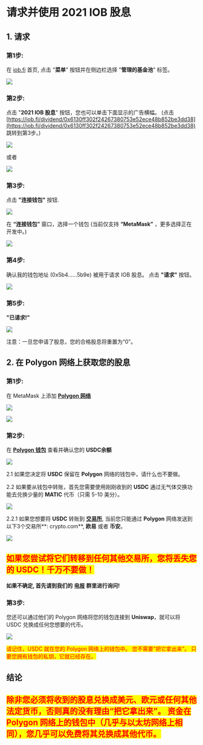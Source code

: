 # 请求并使用 2021 IOB 股息

## 1. 请求

### 第1步:&#x20;

在 [iob.fi](https://iob.fi/) 首页, 点击 "**菜单**" 按钮并在侧边栏选择 "**管理的基金池**" 标签。

![](<../.gitbook/assets/image (3).png>)

### 第2步:&#x20;

点击 "**2021 IOB 股息**" 按钮，您也可以单击下面显示的广告横幅。 (点击 [https://iob.fi/dividend/0x6130ff302f24267380753e52ece48b852be3dd38](https://iob.fi/dividend/0x6130ff302f24267380753e52ece48b852be3dd38) 跳转到第3步。)

![](<../.gitbook/assets/截屏2022-01-19 下午3.21.52.png>)

或者

![](<../.gitbook/assets/WechatIMG3 (1).png>)

### 第3步:&#x20;

点击 **"连接钱包"** 按钮.

![](../.gitbook/assets/WX20220105-150257@2x.png)

在 **“连接钱包”** 窗口，选择一个钱包 (当前仅支持 **“MetaMask”** ，更多选择正在开发中。)

![](../.gitbook/assets/%E5%9B%BE%E7%89%87.png)

### 第4步: &#x20;

确认我的钱包地址 (0x5b4......5b9e) 被用于请求 IOB 股息。 点击 **"请求"** 按钮。

![](../.gitbook/assets/WX20220105-154325@2x.png)

### 第5步: &#x20;

**"已请求!"**&#x20;

![](<../.gitbook/assets/1641367146742 (1).jpg>)

注意：一旦您申请了股息，您的合格股息将重置为“0”。

## **2.** 在 Polygon 网络上获取您的股息

### 第1步:&#x20;

在 MetaMask 上添加 [**Polygon 网络**](https://docs.polygon.technology/docs/develop/metamask/config-polygon-on-metamask/)

![](../.gitbook/assets/wallet-faq-1.webp)

![](../.gitbook/assets/wallet-faq-2.webp)

### 第2步:&#x20;

在 [**Polygon 钱包**](https://wallet.polygon.technology/) 查看并确认您的 **USDC余额**

![](<../.gitbook/assets/1 (1).png>)

2.1 如果您决定将 **USDC** 保留在 **Polygon** 网络的钱包中，请什么也不要做。



2.2 如果要从钱包中转账，首先您需要使用刚刚收到的 **USDC** 通过无气体交换功能去兑换少量的 **MATIC** 代币（只需 5-10 美分）。

![](../.gitbook/assets/2.png)

2.2.1 如果您想要将 **USDC** 转账到 [**交易所**](https://docs.polygon.technology/docs/faq/wallet-bridge-faq/#what-are-the-list-of-supported-exchanges-on-polygon), 当前您只能通过 **Polygon** 网络发送到以下3个交易所**: crypto.com**, **欧易** 或者 **币安**。

![](<../.gitbook/assets/截屏2022-01-19 下午1.27.12.png>)

## <mark style="color:red;">如果您尝试将它们转移到任何其他交易所，您将丢失您的 USDC！千万不要做！</mark>

**如果不确定, 首先请到我们的** [**电报**](https://t.me/+Swx7dK5JMJfBcXBm) **群里进行询问!**

### 第3步:

您还可以通过他们的 Polygon 网络将您的钱包连接到 **Uniswap**，就可以将 USDC 兑换成任何您想要的代币。

![](<../.gitbook/assets/截屏2022-01-19 下午4.17.00.png>)

<mark style="color:red;">请记住，USDC 就在您的 Polygon 网络上的钱包中。 您不需要“把它拿出来”。 只要您拥有钱包的私钥，它就已经存在。</mark>

## 结论

## <mark style="color:red;">除非您必须将收到的股息兑换成美元、欧元或任何其他法定货币，否则真的没有理由“把它拿出来”。 资金在 Polygon 网络上的钱包中（几乎与以太坊网络上相同），您几乎可以免费将其兑换成其他代币。</mark>
